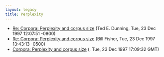 ```yaml
---
layout: legacy
title: Perplexity
---
```

* [Re: Corpora: Perplexity and corpus size](http://nora.hd.uib.no/corpora/1997-3/0218.html) (Ted E. Dunning, Tue, 23 Dec 1997 12:07:51 -0800)
* [Re: Corpora: Perplexity and corpus size](http://nora.hd.uib.no/corpora/1997-3/0217.html) (Bill Fisher, Tue, 23 Dec 1997 13:43:13 -0500)
* [Corpora: Perplexity and corpus size](http://nora.hd.uib.no/corpora/1997-3/0215.html) (, Tue, 23 Dec 1997 17:09:32 GMT)
